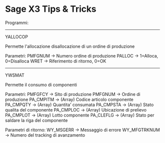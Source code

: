 # Sage X3 Tips & Tricks


Programmi:

-----------------------------------------------------------------
YALLOCOP

Permette l'allocazione disallocazione di un ordine di produzione

Parametri:
PMFGNUM -> Numero ordine di produzione
PALLOC  -> 1=Alloca, 0=Disalloca
WRET    -> Riferimento di ritorno, 0=OK

-----------------------------------------------------------------
YWSMAT

Permette il consumo di componenti

Parametri:
PMFGFCY  -> Sito di produzione
PMFGNUM  -> Ordine di produzione
PA_CMPITM -> (Array) Codice articolo componente
PA_CMPQTY -> (Array) Quantita' consumata
PA_CMPSTA -> (Array) Stato qualita del componente
PA_CMPLOC -> (Array) Ubicazione di prelievo
PA_CMPLOT -> (Array) Lotto componente
PA_CLEFLG -> (Array) Stato per saldare la riga del componente

Parametri di ritorno:
WY_MSGERR -> Messaggio di errore
WY_MFGTRKNUM -> Numero del tracking di avanzamento
